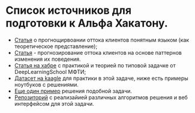 # Список источников для подготовки к Альфа Хакатону.

* [Статья](https://cyberleninka.ru/article/n/prognozirovanie-ottoka-klientov-telekommunikatsionnoy-kompanii) о прогнощирвоании оттока клиентов понятным языком (как теоретическое представление);
* [Статья](https://cyberleninka.ru/article/n/prognozirovanie-ottoka-klientov-na-osnove-patternov-izmeneniya-ih-povedeniya) - прогнозирование оттока клиентов на основе паттернов изменения их поведения.
* [Статья на хабре](https://habr.com/ru/articles/715070/) с практикой и теорией по типовой задачке от DeepLearningSchool МФТИ;
* [Датасет на kaagle](https://www.kaggle.com/datasets/adammaus/predicting-churn-for-bank-customers) для практики в этой задаче, ниже есть примеры ноутбуков с решениями.
* [Еще один пример](https://github.com/Nuagrinn/Bank_cliens_churn_kaggle/blob/master/Bank_cliens_churn_kaggle.ipynb) решения подобной задачи.
* [Репозиторий](https://github.com/zunicd/Bank-Churn-Prediction) с реализайией различных алгоритмов решения и веб интерфейсом для этой задачи.